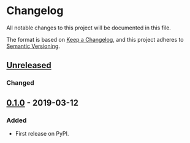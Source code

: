 # Changelog
All notable changes to this project will be documented in this file.

The format is based on [Keep a Changelog](https://keepachangelog.com/en/1.0.0/),
and this project adheres to [Semantic Versioning](https://semver.org/spec/v2.0.0.html).

## [Unreleased]
### Changed

## [0.1.0] - 2019-03-12
### Added
- First release on PyPI.

[Unreleased]: https://github.com/cmeister2/mtgdecktech/compare/v0.1.0...HEAD
[0.1.0]: https://github.com/cmeister2/mtgdecktech/tree/v0.1.0
